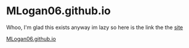 # MLogan06.github.io

Whoo, I'm glad this exists
anyway im lazy so here is the link the the [site](MLogan06.github.io)

[MLogan06.github.io](https://youtu.be/dQw4w9WgXcQ)
